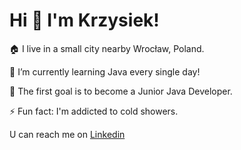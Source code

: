 # Hi 👋 I'm Krzysiek!

🏠 I live in a small city nearby Wrocław, Poland.

🌱 I’m currently learning Java every single day!

🎯 The first goal is to become a Junior Java Developer.

⚡ Fun fact: I'm addicted to cold showers.

U can reach me on [Linkedin](https://www.linkedin.com/in/krzysztof-przystarz/)
